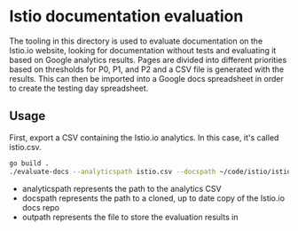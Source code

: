 # Istio documentation evaluation

The tooling in this directory is used to evaluate documentation on the Istio.io
website, looking for documentation without tests and evaluating it based on
Google analytics results. Pages are divided into different priorities based on
thresholds for P0, P1, and P2 and a CSV file is generated with the results. This
can then be imported into a Google docs spreadsheet in order to create the
testing day spreadsheet.

## Usage

First, export a CSV containing the Istio.io analytics. In this case, it's called
istio.csv.

```bash
go build .
./evaluate-docs --analyticspath istio.csv --docspath ~/code/istio/istio.io/istio.io/content/ --outpath out.csv
```

* analyticspath represents the path to the analytics CSV
* docspath represents the path to a cloned, up to date copy of the Istio.io docs repo
* outpath represents the file to store the evaluation results in
